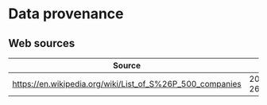 # Data provenance

## Web sources

| Source | Fetched at |
|---|---|
| https://en.wikipedia.org/wiki/List_of_S%26P_500_companies | 2025-10-26T16:49:09.211874Z |